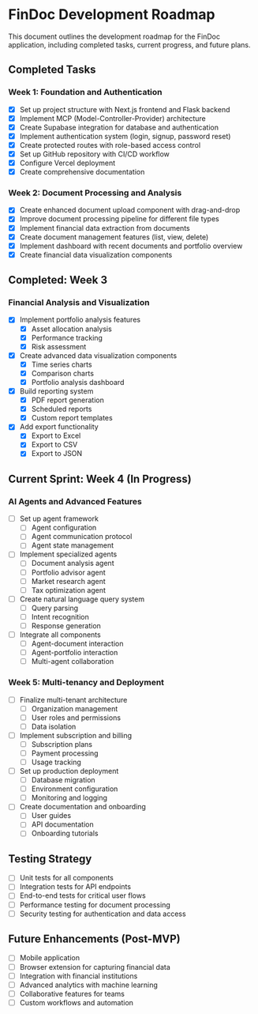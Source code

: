 # FinDoc Development Roadmap

This document outlines the development roadmap for the FinDoc application, including completed tasks, current progress, and future plans.

## Completed Tasks

### Week 1: Foundation and Authentication

- [x] Set up project structure with Next.js frontend and Flask backend
- [x] Implement MCP (Model-Controller-Provider) architecture
- [x] Create Supabase integration for database and authentication
- [x] Implement authentication system (login, signup, password reset)
- [x] Create protected routes with role-based access control
- [x] Set up GitHub repository with CI/CD workflow
- [x] Configure Vercel deployment
- [x] Create comprehensive documentation

### Week 2: Document Processing and Analysis

- [x] Create enhanced document upload component with drag-and-drop
- [x] Improve document processing pipeline for different file types
- [x] Implement financial data extraction from documents
- [x] Create document management features (list, view, delete)
- [x] Implement dashboard with recent documents and portfolio overview
- [x] Create financial data visualization components

## Completed: Week 3

### Financial Analysis and Visualization

- [x] Implement portfolio analysis features
  - [x] Asset allocation analysis
  - [x] Performance tracking
  - [x] Risk assessment
- [x] Create advanced data visualization components
  - [x] Time series charts
  - [x] Comparison charts
  - [x] Portfolio analysis dashboard
- [x] Build reporting system
  - [x] PDF report generation
  - [x] Scheduled reports
  - [x] Custom report templates
- [x] Add export functionality
  - [x] Export to Excel
  - [x] Export to CSV
  - [x] Export to JSON

## Current Sprint: Week 4 (In Progress)

### AI Agents and Advanced Features

- [ ] Set up agent framework
  - [ ] Agent configuration
  - [ ] Agent communication protocol
  - [ ] Agent state management
- [ ] Implement specialized agents
  - [ ] Document analysis agent
  - [ ] Portfolio advisor agent
  - [ ] Market research agent
  - [ ] Tax optimization agent
- [ ] Create natural language query system
  - [ ] Query parsing
  - [ ] Intent recognition
  - [ ] Response generation
- [ ] Integrate all components
  - [ ] Agent-document interaction
  - [ ] Agent-portfolio interaction
  - [ ] Multi-agent collaboration

### Week 5: Multi-tenancy and Deployment

- [ ] Finalize multi-tenant architecture
  - [ ] Organization management
  - [ ] User roles and permissions
  - [ ] Data isolation
- [ ] Implement subscription and billing
  - [ ] Subscription plans
  - [ ] Payment processing
  - [ ] Usage tracking
- [ ] Set up production deployment
  - [ ] Database migration
  - [ ] Environment configuration
  - [ ] Monitoring and logging
- [ ] Create documentation and onboarding
  - [ ] User guides
  - [ ] API documentation
  - [ ] Onboarding tutorials

## Testing Strategy

- [ ] Unit tests for all components
- [ ] Integration tests for API endpoints
- [ ] End-to-end tests for critical user flows
- [ ] Performance testing for document processing
- [ ] Security testing for authentication and data access

## Future Enhancements (Post-MVP)

- [ ] Mobile application
- [ ] Browser extension for capturing financial data
- [ ] Integration with financial institutions
- [ ] Advanced analytics with machine learning
- [ ] Collaborative features for teams
- [ ] Custom workflows and automation
